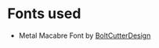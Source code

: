 # Fonts used
* Metal Macabre Font by [BoltCutterDesign](http://www.1001fonts.com/metal-macabre-font.html#license)
